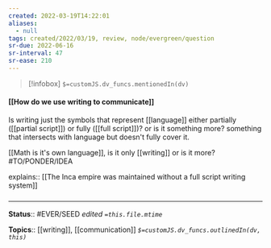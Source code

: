 ```yaml
---
created: 2022-03-19T14:22:01 
aliases:
  - null
tags: created/2022/03/19, review, node/evergreen/question
sr-due: 2022-06-16
sr-interval: 47
sr-ease: 210
---
```

> [!infobox]
`$=customJS.dv_funcs.mentionedIn(dv)`

#### [[How do we use writing to communicate]] 

Is writing just the symbols that represent [[language]] either partially ([[partial script]]) or fully ([[full script]])?
or is it something more? 
something that intersects with language but doesn't fully cover it.

[[Math is it's own language]], is it only [[writing]] or is it more? #TO/PONDER/IDEA 

explains:: [[The Inca empire was maintained without a full script writing system]]

### <hr class="footnote"/>

**Status**:: #EVER/SEED 
*edited `=this.file.mtime`*

**Topics**:: [[writing]], [[communication]]
*`$=customJS.dv_funcs.outlinedIn(dv, this)`*
